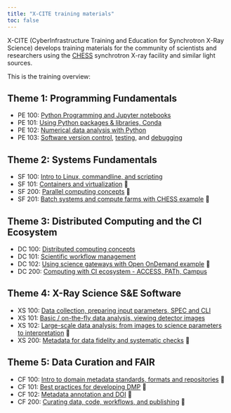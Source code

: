 ```yaml
---
title: "X-CITE training materials"
toc: false
---
```


X-CITE (CyberInfrastructure Training and Education for Synchrotron
X-Ray Science) develops training materials for the community of
scientists and researchers using the [CHESS] synchrotron X-ray
facility and similar light sources.

This is the training overview:

## Theme 1: Programming Fundamentals

- PE 100: [Python Programming and Jupyter notebooks][pe100]
- PE 101: [Using Python packages & libraries, Conda][pe101]
- PE 102: [Numerical data analysis with Python][pe102]
- PE 103: [Software version control][pe103-vcs],
  [testing][pe103-testing], and [debugging][pe103-debugging] 

## Theme 2: Systems Fundamentals

- SF 100: [Intro to Linux, commandline, and scripting][sf100]
- SF 101: [Containers and virtualization][sf101] 🚧
- SF 200: [Parallel computing concepts][sf200] 🚧 
- SF 201: [Batch systems and compute farms with CHESS example][sf201] 🚧

## Theme 3: Distributed Computing and the CI Ecosystem

- DC 100: [Distributed computing concepts][dc100] 
- DC 101: [Scientific workflow management][dc101] 
- DC 102: [Using science gateways with Open OnDemand example][dc102] 🚧
- DC 200: [Computing with CI ecosystem - ACCESS, PATh, Campus][dc200] 

## Theme 4: X-Ray Science S&E Software

- XS 100: [Data collection, preparing input parameters, SPEC and
  CLI][xs100]
- XS 101: [Basic / on-the-fly data analysis, viewing detector images][xs101]
- XS 102: [Large-scale data analysis: from images to science
  parameters to interpretation][xs102] 🚧
- XS 200: [Metadata for data fidelity and systematic checks][xs200]  🚧

## Theme 5: Data Curation and FAIR

- CF 100: [Intro to domain metadata standards, formats and repositories][cf100] 🚧
- CF 101: [Best practices for developing DMP][cf101] 🚧
- CF 102: [Metadata annotation and DOI][cf102] 🚧
- CF 200: [Curating data, code, workflows, and publishing][cf200] 🚧

<!-- References -->

[CHESS]: https://www.chess.cornell.edu/

[pe100]: ./theme1/PE100/index.qmd
[pe101]: ./theme1/PE101/index.qmd
[pe102]: ./theme1/PE102/index.qmd
[pe103]: ./theme1/PE103/vcs-testing-debugging.md

[pe103-vcs]: ./theme1/PE103/vcs.qmd
[pe103-testing]: ./theme1/PE103/testing.md
[pe103-debugging]: ./theme1/PE103/debugging.md

[sf100]: ./theme2/SF100/index.md

[sf101]: ./theme2/SF101/containers-and-virtualization.md

[sf200]: ./theme2/SF200/parallel-computing.md
[sf201]: ./theme2/SF201/batch-systems-and-compute-farms.md

[dc100]: ./theme3/DC100/distributed-computing.md
[dc101]: ./theme3/DC101/scientific-workflow-management.md
[dc102]: ./theme3/DC102/using-science-gateways.md
[dc200]: ./theme3/DC200/computing-with-ci-ecosystem.md

[xs100]: ./theme4/XS100/data-collection.md
[xs101]: ./theme4/XS101/data-analysis.md
[xs102]: ./theme4/XS102/large-scale-data-analysis.md
[xs200]: ./theme4/XS200/metadata.md

[cf100]: ./theme5/CF100/domain-metadata-standards.md
[cf101]: ./theme5/CF101/dmp-best-practices.md
[cf102]: ./theme5/CF102/metadata-annotation-and-doi.md
[cf200]: ./theme5/CF200/curating-data.md

